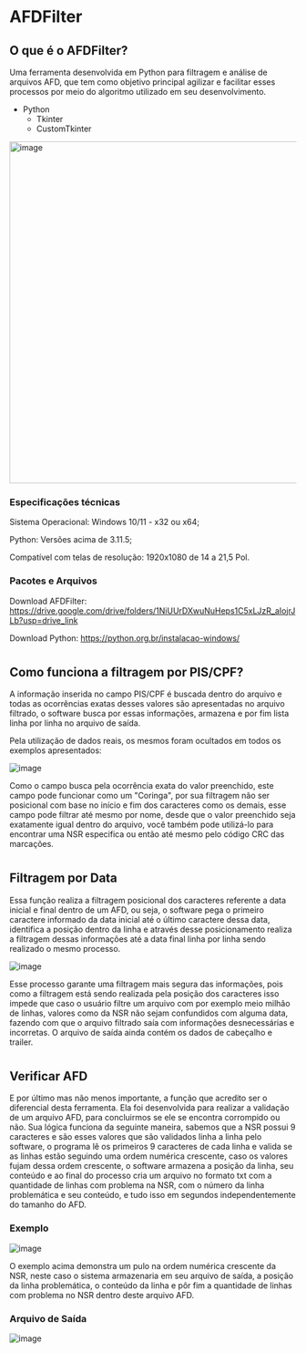 # AFDFilter


## O que é o AFDFilter?
Uma ferramenta desenvolvida em Python para filtragem e análise de arquivos AFD, que tem como objetivo principal agilizar e facilitar esses processos por meio do algoritmo utilizado em seu desenvolvimento.

- Python
  - Tkinter
  - CustomTkinter

<img width="600" alt="image" src="https://github.com/Borges1999/AFDFilter/assets/144748871/7fed1f14-8087-4b92-8063-a00ca017482d">


### Especificações técnicas 

Sistema Operacional: Windows 10/11 - x32 ou x64;

Python: Versões acima de 3.11.5;

Compatível com telas de resolução: 1920x1080 de 14 a 21,5 Pol.

### Pacotes e Arquivos

Download AFDFilter: https://drive.google.com/drive/folders/1NiUUrDXwuNuHeps1C5xLJzR_aIojrJLb?usp=drive_link

Download Python: https://python.org.br/instalacao-windows/



#
## Como funciona a filtragem por PIS/CPF?

A informação inserida no campo PIS/CPF é buscada dentro do arquivo e todas as ocorrências exatas desses valores são apresentadas no arquivo filtrado, o software busca por essas informações, armazena e por fim lista linha por linha no arquivo de saída.

Pela utilização de dados reais, os mesmos foram ocultados em todos os exemplos apresentados:

![image](https://github.com/Borges1999/AFDFilter/assets/144748871/1ceb5381-7f35-400d-878b-6710271e0414)

Como o campo busca pela ocorrência exata do valor preenchido, este campo pode funcionar como um "Coringa", por sua filtragem não ser posicional com base no início e fim dos caracteres como os demais, esse campo pode filtrar até mesmo por nome, desde que o valor preenchido seja exatamente igual dentro do arquivo, você também pode utilizá-lo para encontrar uma NSR especifica ou então até mesmo pelo código CRC das marcações.


#
## Filtragem por Data
Essa função realiza a filtragem posicional dos caracteres referente a data inicial e final dentro de um AFD, ou seja, o software pega o primeiro caractere informado da data inicial até o último caractere dessa data, identifica a posição dentro da linha e através desse posicionamento realiza a filtragem dessas informações até a data final linha por linha sendo realizado o mesmo processo.

 ![image](https://github.com/Borges1999/AFDFilter/assets/144748871/374192f3-0ee7-424c-bad0-2b7ff4eafe19)

Esse processo garante uma filtragem mais segura das informações, pois como a filtragem está sendo realizada pela posição dos caracteres isso impede que caso o usuário filtre um arquivo com por exemplo meio milhão de linhas, valores como da NSR não sejam confundidos com alguma data, fazendo com que o arquivo filtrado saía com informações desnecessárias e incorretas. O arquivo de saída ainda contém os dados de cabeçalho e trailer.


#
## Verificar AFD
E por último mas não menos importante, a função que acredito ser o diferencial desta ferramenta. Ela foi desenvolvida para realizar a validação de um arquivo AFD, para concluirmos se ele se encontra corrompido ou não.
Sua lógica funciona da seguinte maneira, sabemos que a NSR possui 9 caracteres e são esses valores que são validados linha a linha pelo software, o programa lê os primeiros 9 caracteres de cada linha e valida se as linhas estão seguindo uma ordem numérica crescente, caso os valores fujam dessa ordem crescente, o software armazena a posição da linha, seu conteúdo e ao final do processo cria um arquivo no formato txt com a quantidade de linhas com problema na NSR, com o número da linha problemática e seu conteúdo, e tudo isso em segundos independentemente do tamanho do AFD.

### Exemplo
![image](https://github.com/Borges1999/AFDFilter/assets/144748871/624e6889-81bc-48c8-8adf-60e2ad009dcd)

O exemplo acima demonstra um pulo na ordem numérica crescente da NSR, neste caso o sistema armazenaria em seu arquivo de saída, a posição da linha problemática, o conteúdo da linha e pôr fim a quantidade de linhas com problema no NSR dentro deste arquivo AFD.

### Arquivo de Saída

![image](https://github.com/Borges1999/AFDFilter/assets/144748871/34fee6ca-2f99-4713-b61a-55a68e961f6c)





